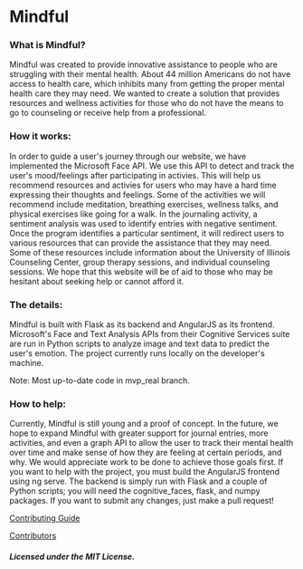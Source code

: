 # **Mindful**

### What is Mindful?
Mindful was created to provide innovative assistance to people who are struggling with their mental health. About 44 million Americans do not have access to health care, which inhibits many from getting the proper mental health care they may need. We wanted to create a solution that provides resources and wellness activities for those who do not have the means to go to counseling or receive help from a professional.

### How it works:
In order to guide a user's journey through our website, we have implemented the Microsoft Face API. We use this API to detect and track the user's mood/feelings after participating in activies. This will help us recommend resources and activies for users who may have a hard time expressing their thoughts and feelings. Some of the activities we will recommend include meditation, breathing exercises, wellness talks, and physical exercises like going for a walk. In the journaling activity, a sentiment analysis was used to identify entries with negative sentiment. Once the program identifies a particular sentiment, it will redirect users to various resources that can provide the assistance that they may need. Some of these resources include information about the University of Illinois Counseling Center, group therapy sessions, and individual counseling sessions. We hope that this website will be of aid to those who may be hesitant about seeking help or cannot afford it.

### The details:
Mindful is built with Flask as its backend and AngularJS as its frontend. Microsoft's Face and Text Analysis APIs from their Cognitive Services suite are run in Python scripts to analyze image and text data to predict the user's emotion. The project currently runs locally on the developer's machine.

Note: Most up-to-date code in mvp_real branch.

### How to help:
Currently, Mindful is still young and a proof of concept. In the future, we hope to expand Mindful with greater support for journal entries, more activities, and even a graph API to allow the user to track their mental health over time and make sense of how they are feeling at certain periods, and why. We would appreciate work to be done to achieve those goals first.
If you want to help with the project, you must build the AngularJS frontend using ng serve. The backend is simply run with Flask and a couple of Python scripts; you will need the cognitive_faces, flask, and numpy packages. If you want to submit any changes, just make a pull request!


[Contributing Guide](https://github.com/annabuyevich/mindful/blob/master/CONTRIBUTING.md)

[Contributors](https://github.com/annabuyevich/mindful/blob/master/CONTRIBUTORS.md)
##### Licensed under the MIT License.
